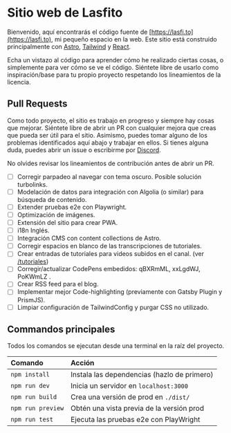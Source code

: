 # Sitio web de Lasfito

Bienvenido, aquí encontrarás el código fuente de [https://lasfi.to](https://lasfi.to), mi pequeño espacio en la web. Este sitio está construido principalmente con [Astro](https://astro.build), [Tailwind](https://tailwindcss.com) y [React](https://reactjs.com).

Echa un vistazo al código para aprender cómo he realizado ciertas cosas, o simplemente para ver cómo se ve el código. Siéntete libre de usarlo como inspiración/base para tu propio proyecto respetando los lineamientos de la licencia.

## Pull Requests

Como todo proyecto, el sitio es trabajo en progreso y siempre hay cosas que mejorar. Siéntete libre de abrir un PR con cualquier mejora que creas que pueda ser útil para el sitio. Asimismo, puedes tomar alguno de los problemas identificados aquí abajo y trabajar en ellos. Si tienes alguna duda, puedes abrir un issue o escribirme por [Discord](https://discord.com/invite/GQ2EKbh).

No olvides revisar los lineamientos de contribución antes de abrir un PR.

- [ ] Corregir parpadeo al navegar con tema oscuro. Posible solución turbolinks.
- [ ] Modelación de datos para integración con Algolia (o similar) para búsqueda de contenido.
- [ ] Extender pruebas e2e con Playwright.
- [ ] Optimización de imágenes.
- [ ] Extensión del sitio para crear PWA.
- [ ] i18n Inglés.
- [ ] Integración CMS con content collections de Astro.
- [ ] Corregir espacios en blanco de las transcripciones de tutoriales.
- [ ] Crear entradas de tutoriales para videos subidos en el canal. (ver [/tutoriales](https://lasfi.to/tutoriales))
- [ ] Corregir/actualizar CodePens embedidos: qBXRmML, xxLgdWJ, PoKWmLZ .
- [ ] Crear RSS feed para el blog.
- [ ] Implementar mejor Code-highlighting (previamente con Gatsby Plugin y PrismJS).
- [ ] Limpiar configuración de TailwindConfig y purgar CSS no utilizado.

## Commandos principales

Todos los comandos se ejecutan desde una terminal en la raíz del proyecto.

| Comando           | Acción                                      |
| :---------------- | :------------------------------------------ |
| `npm install`     | Instala las dependencias (hazlo de primero) |
| `npm run dev`     | Inicia un servidor en `localhost:3000`      |
| `npm run build`   | Crea una versión de prod en `./dist/`       |
| `npm run preview` | Obtén una vista previa de la versión prod   |
| `npm run test`    | Ejecuta las pruebas e2e con PlayWright      |
